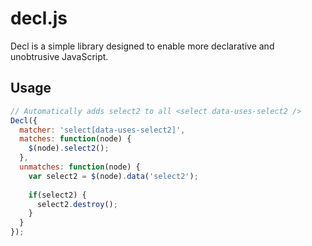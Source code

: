 # decl.js
Decl is a simple library designed to enable more declarative and unobtrusive JavaScript.

## Usage

```javascript
// Automatically adds select2 to all <select data-uses-select2 />
Decl({
  matcher: 'select[data-uses-select2]',
  matches: function(node) {
    $(node).select2();
  },
  unmatches: function(node) {
    var select2 = $(node).data('select2');
    
    if(select2) {
      select2.destroy();
    }
  }
});
```
